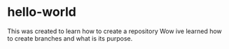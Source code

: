 # hello-world
This was created to learn how to  create a repository
Wow ive learned how to create branches and what is its purpose.
